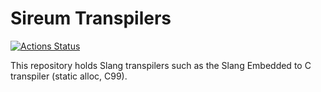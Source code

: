 # Sireum Transpilers

[![Actions Status](https://github.com/sireum/transpilers/workflows/CI/badge.svg)](https://github.com/sireum/transpilers/actions)

This repository holds Slang transpilers such as the Slang Embedded to C transpiler (static alloc, C99).
